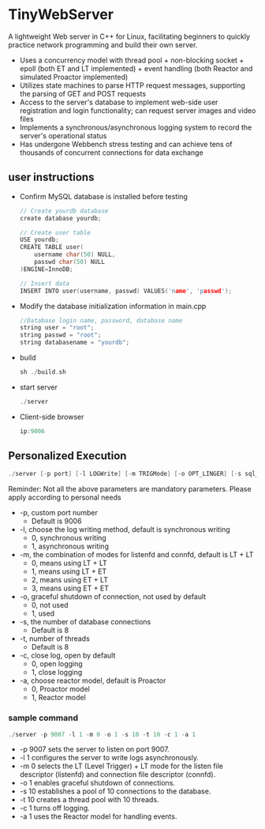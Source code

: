 
# TinyWebServer
A lightweight Web server in C++ for Linux, facilitating beginners to quickly practice network programming and build their own server.

- Uses a concurrency model with thread pool + non-blocking socket + epoll (both ET and LT implemented) + event handling (both Reactor and simulated Proactor implemented)
- Utilizes state machines to parse HTTP request messages, supporting the parsing of GET and POST requests
- Access to the server's database to implement web-side user registration and login functionality; can request server images and video files
- Implements a synchronous/asynchronous logging system to record the server's operational status
- Has undergone Webbench stress testing and can achieve tens of thousands of concurrent connections for data exchange

## user instructions
- Confirm MySQL database is installed before testing

    ```C++
    // Create yourdb database
    create database yourdb;

    // Create user table
    USE yourdb;
    CREATE TABLE user(
        username char(50) NULL,
        passwd char(50) NULL
    )ENGINE=InnoDB;

    // Insert data
    INSERT INTO user(username, passwd) VALUES('name', 'passwd');
    ```

- Modify the database initialization information in main.cpp

    ```C++
    //Database login name, password, database name
    string user = "root";
    string passwd = "root";
    string databasename = "yourdb";
    ```

- build

    ```C++
    sh ./build.sh
    ```

- start server

    ```C++
    ./server
    ```

- Client-side browser

    ```C++
    ip:9006
    ```

## Personalized Execution

```C++
./server [-p port] [-l LOGWrite] [-m TRIGMode] [-o OPT_LINGER] [-s sql_num] [-t thread_num] [-c close_log] [-a actor_model]
```

Reminder: Not all the above parameters are mandatory parameters. Please apply according to personal needs

- -p, custom port number
    - Default is 9006
- -l, choose the log writing method, default is synchronous writing
    - 0, synchronous writing
    - 1, asynchronous writing
- -m, the combination of modes for listenfd and connfd, default is LT + LT
    - 0, means using LT + LT
    - 1, means using LT + ET
    - 2, means using ET + LT
    - 3, means using ET + ET
- -o, graceful shutdown of connection, not used by default
    - 0, not used
    - 1, used
- -s, the number of database connections
    - Default is 8
- -t, number of threads
    -  Default is 8
- -c, close log, open by default
    - 0, open logging
    - 1, close logging
- -a, choose reactor model, default is Proactor
    - 0, Proactor model
    - 1, Reactor model

### sample command

```C++
./server -p 9007 -l 1 -m 0 -o 1 -s 10 -t 10 -c 1 -a 1
```

- -p 9007 sets the server to listen on port 9007.
- -l 1 configures the server to write logs asynchronously.
- -m 0 selects the LT (Level Trigger) + LT mode for the listen file descriptor (listenfd) and connection file descriptor (connfd).
- -o 1 enables graceful shutdown of connections.
- -s 10 establishes a pool of 10 connections to the database.
- -t 10 creates a thread pool with 10 threads.
- -c 1 turns off logging.
- -a 1 uses the Reactor model for handling events.
